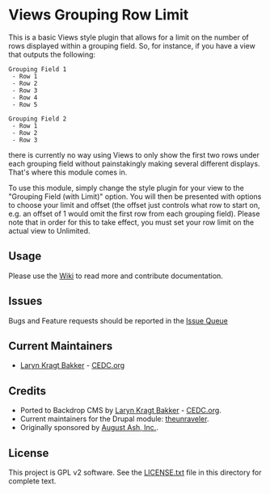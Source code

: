# Views Grouping Row Limit

This is a basic Views style plugin that allows for a limit on the number of rows
displayed within a grouping field. So, for instance, if you have a view that
outputs the following:

```
Grouping Field 1
 - Row 1
 - Row 2
 - Row 3
 - Row 4
 - Row 5

Grouping Field 2
 - Row 1
 - Row 2
 - Row 3
 ```

there is currently no way using Views to only show the first two rows under each
grouping field without painstakingly making several different displays. That's
where this module comes in.

To use this module, simply change the style plugin for your view to the 
"Grouping Field (with Limit)" option. You will then be presented with options 
to choose your limit and offset (the offset just controls what row to start on, 
e.g. an offset of 1 would omit the first row from each grouping field). Please 
note that in order for this to take effect, you must set your row limit on the 
actual view to Unlimited.

## Usage

Please use the [Wiki](https://github.com/backdrop-contrib/views_limit_grouping/wiki) 
to read more and contribute documentation.

## Issues

Bugs and Feature requests should be reported in the 
[Issue Queue](https://github.com/backdrop-contrib/views_limit_grouping/issues)

## Current Maintainers

 - [Laryn Kragt Bakker](https://github.com/laryn) - [CEDC.org](https://cedc.org)

## Credits

 - Ported to Backdrop CMS by [Laryn Kragt Bakker](https://github.com/laryn) - [CEDC.org](https://cedc.org).
 - Current maintainers for the Drupal module: [theunraveler](https://www.drupal.org/u/theunraveler). 
 - Originally sponsored by [August Ash, Inc.](http://augustash.com/).

## License

This project is GPL v2 software. See the [LICENSE.txt](https://github.com/backdrop-contrib/views_limit_grouping/blob/1.x-1.x/LICENSE.txt) 
file in this directory for complete text.